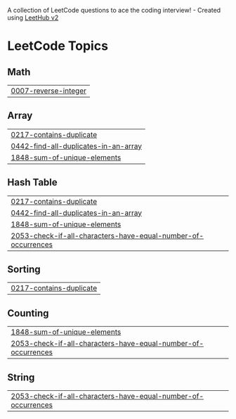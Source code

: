 A collection of LeetCode questions to ace the coding interview! - Created using [LeetHub v2](https://github.com/arunbhardwaj/LeetHub-2.0)
<!---LeetCode Topics Start-->
# LeetCode Topics
## Math
|  |
| ------- |
| [0007-reverse-integer](https://github.com/Vnay12/Leetcode-Problems/tree/master/0007-reverse-integer) |
## Array
|  |
| ------- |
| [0217-contains-duplicate](https://github.com/Vnay12/Leetcode-Problems/tree/master/0217-contains-duplicate) |
| [0442-find-all-duplicates-in-an-array](https://github.com/Vnay12/Leetcode-Problems/tree/master/0442-find-all-duplicates-in-an-array) |
| [1848-sum-of-unique-elements](https://github.com/Vnay12/Leetcode-Problems/tree/master/1848-sum-of-unique-elements) |
## Hash Table
|  |
| ------- |
| [0217-contains-duplicate](https://github.com/Vnay12/Leetcode-Problems/tree/master/0217-contains-duplicate) |
| [0442-find-all-duplicates-in-an-array](https://github.com/Vnay12/Leetcode-Problems/tree/master/0442-find-all-duplicates-in-an-array) |
| [1848-sum-of-unique-elements](https://github.com/Vnay12/Leetcode-Problems/tree/master/1848-sum-of-unique-elements) |
| [2053-check-if-all-characters-have-equal-number-of-occurrences](https://github.com/Vnay12/Leetcode-Problems/tree/master/2053-check-if-all-characters-have-equal-number-of-occurrences) |
## Sorting
|  |
| ------- |
| [0217-contains-duplicate](https://github.com/Vnay12/Leetcode-Problems/tree/master/0217-contains-duplicate) |
## Counting
|  |
| ------- |
| [1848-sum-of-unique-elements](https://github.com/Vnay12/Leetcode-Problems/tree/master/1848-sum-of-unique-elements) |
| [2053-check-if-all-characters-have-equal-number-of-occurrences](https://github.com/Vnay12/Leetcode-Problems/tree/master/2053-check-if-all-characters-have-equal-number-of-occurrences) |
## String
|  |
| ------- |
| [2053-check-if-all-characters-have-equal-number-of-occurrences](https://github.com/Vnay12/Leetcode-Problems/tree/master/2053-check-if-all-characters-have-equal-number-of-occurrences) |
<!---LeetCode Topics End-->